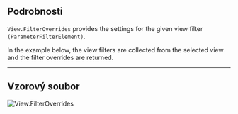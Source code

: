 ## Podrobnosti
`View.FilterOverrides` provides the settings for the given view filter `(ParameterFilterElement)`.

In the example below, the view filters are collected from the selected view and the filter overrides are returned.

___
## Vzorový soubor

![View.FilterOverrides](./Revit.Elements.Views.View.FilterOverrides_img.jpg)
